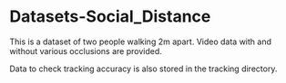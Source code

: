 # Datasets-Social_Distance
This is a dataset of two people walking 2m apart. Video data with and without various occlusions are provided.

Data to check tracking accuracy is also stored in the tracking directory.
